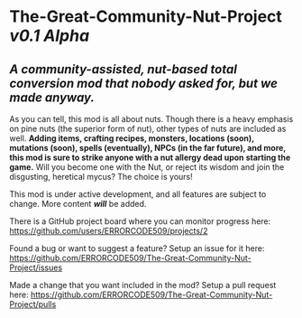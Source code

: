 # **The-Great-Community-Nut-Project *v0.1 Alpha***
## *A community-assisted, nut-based total conversion mod that nobody asked for, but we made anyway.*
As you can tell, this mod is all about nuts. Though there is a heavy emphasis on pine nuts (the superior form of nut), other types of nuts are included as well. **Adding items, crafting recipes, monsters, locations (soon), mutations (soon), spells (eventually), NPCs (in the far future), and more, this mod is sure to strike anyone with a nut allergy dead upon starting the game.** Will you become one with the Nut, or reject its wisdom and join the disgusting, heretical mycus? The choice is yours!

This mod is under active development, and all features are subject to change. More content ***will*** be added.

There is a GitHub project board where you can monitor progress here: https://github.com/users/ERRORCODE509/projects/2

Found a bug or want to suggest a feature? Setup an issue for it here: https://github.com/ERRORCODE509/The-Great-Community-Nut-Project/issues

Made a change that you want included in the mod? Setup a pull request here: https://github.com/ERRORCODE509/The-Great-Community-Nut-Project/pulls
